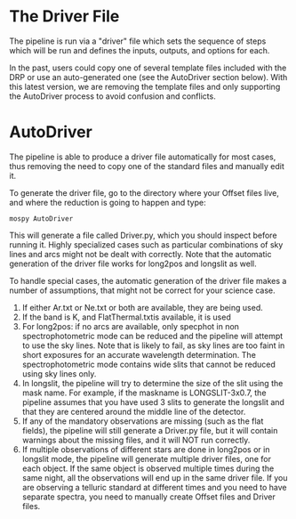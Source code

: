 # The Driver File

The pipeline is run via a "driver" file which sets the sequence of steps which will be run and defines the inputs, outputs, and options for each.

In the past, users could copy one of several template files included with the DRP or use an auto-generated one (see the AutoDriver section below).  With this latest version, we are removing the template files and only supporting the AutoDriver process to avoid confusion and conflicts.

# AutoDriver

The pipeline is able to produce a driver file automatically for most cases, thus removing the need to copy one of the standard files and manually edit it.

To generate the driver file, go to the directory where your Offset files live, and where the reduction is going to happen and type:

    mospy AutoDriver

This will generate a file called Driver.py, which you should inspect before running it. Highly specialized cases such as particular combinations of sky lines and arcs might not be dealt with correctly. Note that the automatic generation of the driver file works for long2pos and longslit as well.

To handle special cases, the automatic generation of the driver file makes a number of assumptions, that might not be correct for your science case.

1. If either Ar.txt or Ne.txt or both are available, they are being used.
2. If the band is K, and FlatThermal.txtis available, it is used
3. For long2pos: if no arcs are available, only specphot in non spectrophotometric mode can be reduced and the pipeline will attempt to use the sky lines. Note that is likely to fail, as sky lines are too faint in short exposures for an accurate wavelength determination. The spectrophotometric mode contains wide slits that cannot be reduced using sky lines only.
4. In longslit, the pipeline will try to determine the size of the slit using the mask name. For example, if the maskname is LONGSLIT-3x0.7, the pipeline assumes that you have used 3 slits to generate the longslit and that they are centered around the middle line of the detector.
5. If any of the mandatory observations are missing (such as the flat fields), the pipeline will still generate a Driver.py file, but it will contain warnings about the missing files, and it will NOT run correctly.
6. If multiple observations of different stars are done in long2pos or in longslit mode, the pipeline will generate multiple driver files, one for each object. If the same object is observed multiple times during the same night, all the observations will end up in the same driver file. If you are observing a telluric standard at different times and you need to have separate spectra, you need to manually create Offset files and Driver files.
